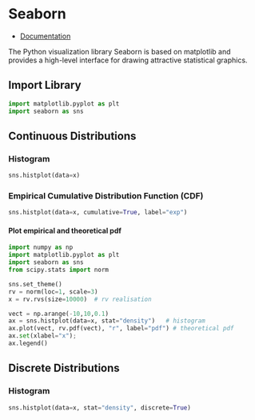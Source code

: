 # Seaborn

* [Documentation](https://seaborn.pydata.org)

The Python visualization library Seaborn is based on matplotlib and provides a high-level interface for drawing attractive statistical graphics.

## Import Library

```python
import matplotlib.pyplot as plt
import seaborn as sns
```

## Continuous Distributions


### Histogram

```python
sns.histplot(data=x)
```

### Empirical Cumulative Distribution Function (CDF)

```python
sns.histplot(data=x, cumulative=True, label="exp")
```

#### Plot empirical and theoretical pdf

```python
import numpy as np
import matplotlib.pyplot as plt
import seaborn as sns
from scipy.stats import norm

sns.set_theme()
rv = norm(loc=1, scale=3)
x = rv.rvs(size=10000)  # rv realisation

vect = np.arange(-10,10,0.1)
ax = sns.histplot(data=x, stat="density")   # histogram
ax.plot(vect, rv.pdf(vect), "r", label="pdf") # theoretical pdf
ax.set(xlabel="x");
ax.legend()
```

## Discrete Distributions

### Histogram

```python
sns.histplot(data=x, stat="density", discrete=True)
```